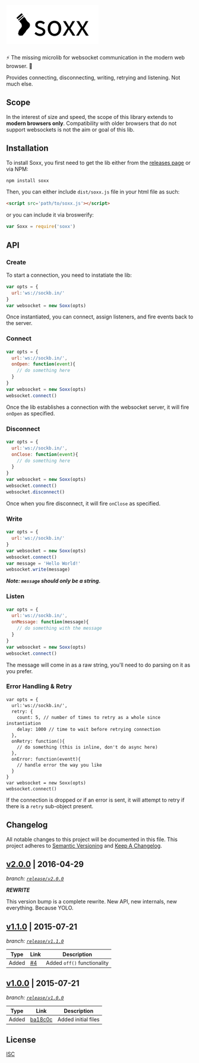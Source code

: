 # ![soxx](/soxx-title-padding.png)

:zap: The missing microlib for websocket communication in the modern web browser. :cake:

Provides connecting, disconnecting, writing, retrying and listening. Not much else.

## Scope

In the interest of size and speed, the scope of this library extends to **modern browsers only**. Compatibility with older browsers that do not support websockets is not the aim or goal of this lib.

## Installation

To install Soxx, you first need to get the lib either from the [releases page](https://github.com/therebelrobot/soxx/releases) or via NPM:

```bash
npm install soxx
```

Then, you can either include `dist/soxx.js` file in your html file as such:

```html
<script src='path/to/soxx.js'></script>
```

or you can include it via broswerify:

```js
var Soxx = require('soxx')
```

## API

### Create

To start a connection, you need to instatiate the lib:

```js
var opts = {
  url:'ws://sockb.in/'
}
var websocket = new Soxx(opts)
```

Once instantiated, you can connect, assign listeners, and fire events back to the server.

### Connect

```js
var opts = {
  url:'ws://sockb.in/',
  onOpen: function(event){
    // do something here
  }
}
var websocket = new Soxx(opts)
websocket.connect()
```

Once the lib establishes a connection with the websocket server, it will fire `onOpen` as specified.

### Disconnect

```js
var opts = {
  url:'ws://sockb.in/',
  onClose: function(event){
    // do something here
  }
}
var websocket = new Soxx(opts)
websocket.connect()
websocket.disconnect()
```

Once when you fire disconnect, it will fire `onClose` as specified.

### Write

```js
var opts = {
  url:'ws://sockb.in/'
}
var websocket = new Soxx(opts)
websocket.connect()
var message = 'Hello World!'
websocket.write(message)
```

***Note: `message` should only be a string.***

### Listen

```js
var opts = {
  url:'ws://sockb.in/',
  onMessage: function(message){
    // do something with the message
  }
}
var websocket = new Soxx(opts)
websocket.connect()
```

The message will come in as a raw string, you'll need to do parsing on it as you prefer.

### Error Handling & Retry

```
var opts = {
  url:'ws://sockb.in/',
  retry: {
    count: 5, // number of times to retry as a whole since instantiation
    delay: 1000 // time to wait before retrying connection
  },
  onRetry: function(){
    // do something (this is inline, don't do async here)
  },
  onError: function(eventt){
    // handle error the way you like
  }
}
var websocket = new Soxx(opts)
websocket.connect()
```
If the connection is dropped or if an error is sent, it will attempt to retry if there is a `retry` sub-object present.

## Changelog

All notable changes to this project will be documented in this file.
This project adheres to [Semantic Versioning](http://semver.org/) and [Keep A Changelog](http://keepachangelog.com/).


## [v2.0.0](https://github.com/therebelrobot/soxx/releases/v2.0.0) | 2016-04-29
*branch: [`release/v2.0.0`](https://github.com/therebelrobot/soxx/tree/release/v2.0.0)*

***REWRITE***

This version bump is a complete rewrite. New API, new internals, new everything. Because YOLO.


## [v1.1.0](https://github.com/therebelrobot/soxx/commit/67ff21410ab7d24194b6e70583ebd5a124f01d4c) | 2015-07-21
*branch: [`release/v1.1.0`](https://github.com/therebelrobot/soxx/tree/release/v1.1.0)*

| Type | Link | Description |
| ---- | ---- | ----------- |
| Added | [#4](https://github.com/therebelrobot/soxx/pull/4) | Added `off()` functionality |

## [v1.0.0](https://github.com/therebelrobot/soxx/commit/ba18c0c0dbf1dff7db920a458d6e2a2b1f59b801) | 2015-07-21
*branch: [`release/v1.0.0`](https://github.com/therebelrobot/soxx/tree/release/v1.0.0)*

| Type | Link | Description |
| ---- | ---- | ----------- |
| Added | [ba18c0c](https://github.com/therebelrobot/soxx/commit/ba18c0c0dbf1dff7db920a458d6e2a2b1f59b801) | Added initial files |


## License

[ISC](https://tldrlegal.com/license/-isc-license)


